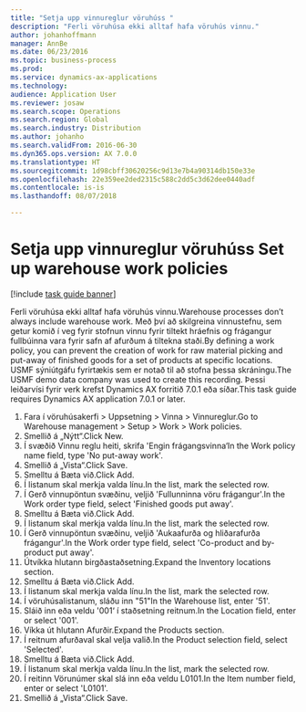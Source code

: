 ```yaml
--- 
title: "Setja upp vinnureglur vöruhúss "
description: "Ferli vöruhúsa ekki alltaf hafa vöruhús vinnu."
author: johanhoffmann
manager: AnnBe
ms.date: 06/23/2016
ms.topic: business-process
ms.prod: 
ms.service: dynamics-ax-applications
ms.technology: 
audience: Application User
ms.reviewer: josaw
ms.search.scope: Operations
ms.search.region: Global
ms.search.industry: Distribution
ms.author: johanho
ms.search.validFrom: 2016-06-30
ms.dyn365.ops.version: AX 7.0.0
ms.translationtype: HT
ms.sourcegitcommit: 1d98cbff30620256c9d13e7b4a90314db150e33e
ms.openlocfilehash: 22e359ee2ded2315c588c2dd5c3d62dee0440adf
ms.contentlocale: is-is
ms.lasthandoff: 08/07/2018

---
```

# <a name="set-up-warehouse-work-policies"></a><span data-ttu-id="6d9c7-103">Setja upp vinnureglur vöruhúss </span><span class="sxs-lookup"><span data-stu-id="6d9c7-103">Set up warehouse work policies</span></span> 

[!include [task guide banner](../../includes/task-guide-banner.md)]

<span data-ttu-id="6d9c7-104">Ferli vöruhúsa ekki alltaf hafa vöruhús vinnu.</span><span class="sxs-lookup"><span data-stu-id="6d9c7-104">Warehouse processes don’t always include warehouse work.</span></span> <span data-ttu-id="6d9c7-105">Með því að skilgreina vinnustefnu, sem getur komið í veg fyrir stofnun vinnu fyrir tiltekt hráefnis og frágangur fullbúinna vara fyrir safn af afurðum á tiltekna staði.</span><span class="sxs-lookup"><span data-stu-id="6d9c7-105">By defining a work policy, you can prevent the creation of work for raw material picking and put-away of finished goods for a set of products at specific locations.</span></span> <span data-ttu-id="6d9c7-106">USMF sýniútgáfu fyrirtækis sem er notað til að stofna þessa skráningu.</span><span class="sxs-lookup"><span data-stu-id="6d9c7-106">The USMF demo data company was used to create this recording.</span></span> <span data-ttu-id="6d9c7-107">Þessi leiðarvísi fyrir verk krefst Dynamics AX forritið 7.0.1 eða síðar.</span><span class="sxs-lookup"><span data-stu-id="6d9c7-107">This task guide requires Dynamics AX application 7.0.1 or later.</span></span>

1. <span data-ttu-id="6d9c7-108">Fara í vöruhúsakerfi > Uppsetning > Vinna > Vinnureglur.</span><span class="sxs-lookup"><span data-stu-id="6d9c7-108">Go to Warehouse management > Setup > Work > Work policies.</span></span>
2. <span data-ttu-id="6d9c7-109">Smellið á „Nýtt“.</span><span class="sxs-lookup"><span data-stu-id="6d9c7-109">Click New.</span></span>
3. <span data-ttu-id="6d9c7-110">Í svæðið Vinnu reglu heiti, skrifa 'Engin frágangsvinna‘</span><span class="sxs-lookup"><span data-stu-id="6d9c7-110">In the Work policy name field, type 'No put-away work'.</span></span>
4. <span data-ttu-id="6d9c7-111">Smellið á „Vista“.</span><span class="sxs-lookup"><span data-stu-id="6d9c7-111">Click Save.</span></span>
5. <span data-ttu-id="6d9c7-112">Smelltu á Bæta við.</span><span class="sxs-lookup"><span data-stu-id="6d9c7-112">Click Add.</span></span>
6. <span data-ttu-id="6d9c7-113">Í listanum skal merkja valda línu.</span><span class="sxs-lookup"><span data-stu-id="6d9c7-113">In the list, mark the selected row.</span></span>
7. <span data-ttu-id="6d9c7-114">Í Gerð vinnupöntun svæðinu, veljið 'Fullunninna vöru frágangur'.</span><span class="sxs-lookup"><span data-stu-id="6d9c7-114">In the Work order type field, select 'Finished goods put away'.</span></span>
8. <span data-ttu-id="6d9c7-115">Smelltu á Bæta við.</span><span class="sxs-lookup"><span data-stu-id="6d9c7-115">Click Add.</span></span>
9. <span data-ttu-id="6d9c7-116">Í listanum skal merkja valda línu.</span><span class="sxs-lookup"><span data-stu-id="6d9c7-116">In the list, mark the selected row.</span></span>
10. <span data-ttu-id="6d9c7-117">Í Gerð vinnupöntun svæðinu, veljið 'Aukaafurða og hliðarafurða frágangur'.</span><span class="sxs-lookup"><span data-stu-id="6d9c7-117">In the Work order type field, select 'Co-product and by-product put away'.</span></span>
11. <span data-ttu-id="6d9c7-118">Útvíkka hlutann birgðastaðsetning.</span><span class="sxs-lookup"><span data-stu-id="6d9c7-118">Expand the Inventory locations section.</span></span>
12. <span data-ttu-id="6d9c7-119">Smelltu á Bæta við.</span><span class="sxs-lookup"><span data-stu-id="6d9c7-119">Click Add.</span></span>
13. <span data-ttu-id="6d9c7-120">Í listanum skal merkja valda línu.</span><span class="sxs-lookup"><span data-stu-id="6d9c7-120">In the list, mark the selected row.</span></span>
14. <span data-ttu-id="6d9c7-121">Í vöruhúsalistanum, sláðu inn "51"</span><span class="sxs-lookup"><span data-stu-id="6d9c7-121">In the Warehouse list, enter '51'.</span></span>
15. <span data-ttu-id="6d9c7-122">Sláið inn eða veldu '001‘ í staðsetning reitnum.</span><span class="sxs-lookup"><span data-stu-id="6d9c7-122">In the Location field, enter or select '001'.</span></span>
16. <span data-ttu-id="6d9c7-123">Víkka út hlutann Afurðir.</span><span class="sxs-lookup"><span data-stu-id="6d9c7-123">Expand the Products section.</span></span>
17. <span data-ttu-id="6d9c7-124">Í reitnum afurðaval skal velja valið.</span><span class="sxs-lookup"><span data-stu-id="6d9c7-124">In the Product selection field, select 'Selected'.</span></span>
18. <span data-ttu-id="6d9c7-125">Smelltu á Bæta við.</span><span class="sxs-lookup"><span data-stu-id="6d9c7-125">Click Add.</span></span>
19. <span data-ttu-id="6d9c7-126">Í listanum skal merkja valda línu.</span><span class="sxs-lookup"><span data-stu-id="6d9c7-126">In the list, mark the selected row.</span></span>
20. <span data-ttu-id="6d9c7-127">Í reitinn Vörunúmer skal slá inn eða veldu L0101.</span><span class="sxs-lookup"><span data-stu-id="6d9c7-127">In the Item number field, enter or select 'L0101'.</span></span>
21. <span data-ttu-id="6d9c7-128">Smellið á „Vista“.</span><span class="sxs-lookup"><span data-stu-id="6d9c7-128">Click Save.</span></span>


